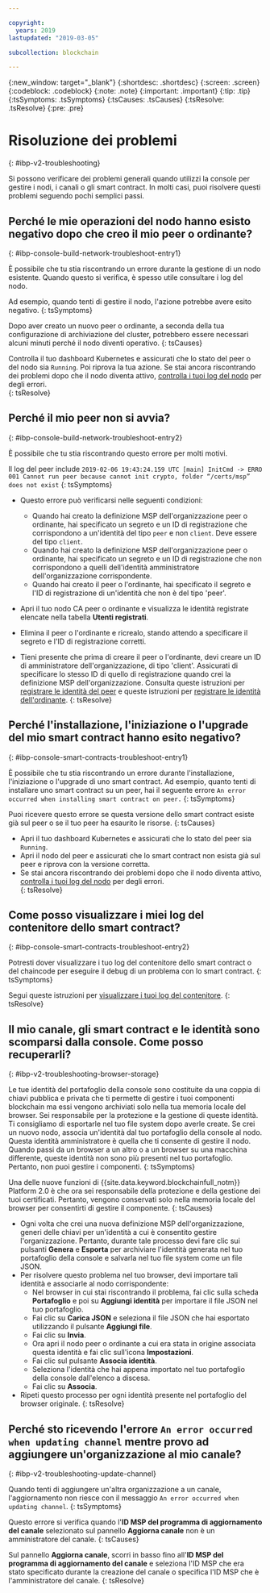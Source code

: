 ```yaml
---

copyright:
  years: 2019
lastupdated: "2019-03-05"

subcollection: blockchain

---
```



{:new_window: target="_blank"}
{:shortdesc: .shortdesc}
{:screen: .screen}
{:codeblock: .codeblock}
{:note: .note}
{:important: .important}
{:tip: .tip}
{:tsSymptoms: .tsSymptoms}
{:tsCauses: .tsCauses}
{:tsResolve: .tsResolve}
{:pre: .pre}

# Risoluzione dei problemi
{: #ibp-v2-troubleshooting}

Si possono verificare dei problemi generali quando utilizzi la console per gestire i nodi, i canali o gli smart contract. In molti casi, puoi risolvere questi problemi seguendo pochi semplici passi.

## Perché le mie operazioni del nodo hanno esisto negativo dopo che creo il mio peer o ordinante?
{: #ibp-console-build-network-troubleshoot-entry1}

È possibile che tu stia riscontrando un errore durante la gestione di un nodo esistente. Quando questo si verifica, è spesso utile consultare i log del nodo.  

Ad esempio, quando tenti di gestire il nodo, l'azione potrebbe avere esito negativo.
{: tsSymptoms}

Dopo aver creato un nuovo peer o ordinante, a seconda della tua configurazione di archiviazione del cluster, potrebbero essere necessari alcuni minuti perché il nodo diventi operativo.
{: tsCauses}

Controlla il tuo dashboard Kubernetes e assicurati che lo stato del peer o del nodo sia `Running`. Poi riprova la tua azione. Se stai ancora riscontrando dei problemi dopo che il nodo diventa attivo, [controlla i tuoi log del nodo](/docs/services/blockchain/howto/ibp-console-manage.html#ibp-console-manage-console-node-logs) per degli errori.  
{: tsResolve}

## Perché il mio peer non si avvia?
{: #ibp-console-build-network-troubleshoot-entry2}

È possibile che tu stia riscontrando questo errore per molti motivi. 

Il log del peer include `2019-02-06 19:43:24.159 UTC [main] InitCmd -> ERRO 001 Cannot run peer because cannot init crypto, folder “/certs/msp” does not exist`
{: tsSymptoms}

- Questo errore può verificarsi nelle seguenti condizioni:
  - Quando hai creato la definizione MSP dell'organizzazione peer o ordinante, hai specificato un segreto e un ID di registrazione che corrispondono a un'identità del tipo `peer` e non `client`. Deve essere del tipo `client`.
  - Quando hai creato la definizione MSP dell'organizzazione peer o ordinante, hai specificato un segreto e un ID di registrazione che non corrispondono a quelli dell'identità amministratore dell'organizzazione corrispondente.
  - Quando hai creato il peer o l'ordinante, hai specificato il segreto e l'ID di registrazione di un'identità che non è del tipo 'peer'.

- Apri il tuo nodo CA peer o ordinante e visualizza le identità registrate elencate nella tabella **Utenti registrati**.
- Elimina il peer o l'ordinante e ricrealo, stando attendo a specificare il segreto e l'ID di registrazione corretti.
- Tieni presente che prima di creare il peer o l'ordinante, devi creare un ID di amministratore dell'organizzazione, di tipo 'client'. Assicurati di specificare lo stesso ID di quello di registrazione quando crei la definizione MSP dell'organizzazione. Consulta queste istruzioni per [registrare le identità del peer](/docs/services/blockchain/howto/ibp-console-build-network.html#ibp-console-build-network-use-CA-org1) e queste istruzioni per [registrare le identità dell'ordinante](/docs/services/blockchain/howto/ibp-console-build-network.html#ibp-console-build-network-use-CA-orderer).
{: tsResolve}

## Perché l'installazione, l'iniziazione o l'upgrade del mio smart contract hanno esito negativo?
{: #ibp-console-smart-contracts-troubleshoot-entry1}

È possibile che tu stia riscontrando un errore durante l'installazione, l'iniziazione o l'upgrade di uno smart contract. Ad esempio, quanto tenti di installare uno smart contract su un peer, hai il seguente errore `An error occurred when installing smart contract on peer.`
{: tsSymptoms}

Puoi ricevere questo errore se questa versione dello smart contract esiste già sul peer o se il tuo peer ha esaurito le risorse.
{: tsCauses}

- Apri il tuo dashboard Kubernetes e assicurati che lo stato del peer sia `Running`.  
- Apri il nodo del peer e assicurati che lo smart contract non esista già sul peer e riprova con la versione corretta.
- Se stai ancora riscontrando dei problemi dopo che il nodo diventa attivo, [controlla i tuoi log del nodo](/docs/services/blockchain/howto/ibp-console-manage.html#ibp-console-manage-console-node-logs) per degli errori.  
{: tsResolve}

## Come posso visualizzare i miei log del contenitore dello smart contract?
{: #ibp-console-smart-contracts-troubleshoot-entry2}

Potresti dover visualizzare i tuo log del contenitore dello smart contract o del chaincode per eseguire il debug di un problema con lo smart contract.
{: tsSymptoms}

Segui queste istruzioni per [visualizzare i tuoi log del contenitore](/docs/services/blockchain/howto/ibp-console-manage.html#ibp-console-manage-console-container-logs).
{: tsResolve}

## Il mio canale, gli smart contract e le identità sono scomparsi dalla console. Come posso recuperarli?
{: #ibp-v2-troubleshooting-browser-storage}

Le tue identità del portafoglio della console sono costituite da una coppia di chiavi pubblica e privata che ti permette di gestire i tuoi componenti blockchain ma essi vengono archiviati solo nella tua memoria locale del browser. Sei responsabile per la protezione e la gestione di queste identità. Ti consigliamo di esportarle nel tuo file system dopo averle create. Se crei un nuovo nodo, associa un'identità dal tuo portafoglio della console al nodo. Questa identità amministratore è quella che ti consente di gestire il nodo. Quando passi da un browser a un altro o a un browser su una macchina differente, queste identità non sono più presenti nel tuo portafoglio. Pertanto, non puoi gestire i componenti.
{: tsSymptoms}

Una delle nuove funzioni di {{site.data.keyword.blockchainfull_notm}} Platform 2.0 è che ora sei responsabile della protezione e della gestione dei tuoi certificati. Pertanto, vengono conservati solo nella memoria locale del browser per consentirti di gestire il componente.
{: tsCauses}

- Ogni volta che crei una nuova definizione MSP dell'organizzazione, generi delle chiavi per un'identità a cui è consentito gestire l'organizzazione. Pertanto, durante tale processo devi fare clic sui pulsanti **Genera** e **Esporta** per archiviare l'identità generata nel tuo portafoglio della console e salvarla nel tuo file system come un file JSON.
- Per risolvere questo problema nel tuo browser, devi importare tali identità e associarle al nodo corrispondente:
  - Nel browser in cui stai riscontrando il problema, fai clic sulla scheda **Portafoglio** e poi su **Aggiungi identità** per importare il file JSON nel tuo portafoglio.
  - Fai clic su **Carica JSON** e seleziona il file JSON che hai esportato utilizzando il pulsante **Aggiungi file**.
  - Fai clic su **Invia**.
  - Ora apri il nodo peer o ordinante a cui era stata in origine associata questa identità e fai clic sull'icona **Impostazioni**.
  - Fai clic sul pulsante **Associa identità**.
  - Seleziona l'identità che hai appena importato nel tuo portafoglio della console dall'elenco a discesa.
  - Fai clic su **Associa**. 
- Ripeti questo processo per ogni identità presente nel portafoglio del browser originale.
{: tsResolve}

## Perché sto ricevendo l'errore `An error occurred when updating channel` mentre provo ad aggiungere un'organizzazione al mio canale?
{: #ibp-v2-troubleshooting-update-channel}

Quando tenti di aggiungere un'altra organizzazione a un canale, l'aggiornamento non riesce con il messaggio `An error occurred when updating channel`.
{: tsSymptoms}

Questo errore si verifica quando l'**ID MSP del programma di aggiornamento del canale** selezionato sul pannello **Aggiorna canale** non è un amministratore del canale.
{: tsCauses}

Sul pannello **Aggiorna canale**, scorri in basso fino all'**ID MSP del programma di aggiornamento del canale** e seleziona l'ID MSP che era stato specificato durante la creazione del canale o specifica l'ID MSP che è l'amministratore del canale.
{: tsResolve}
